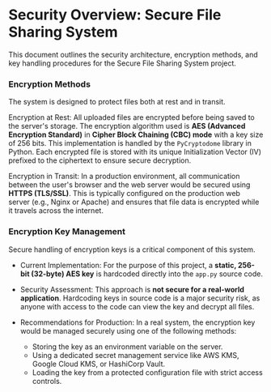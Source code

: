 # Security Overview: Secure File Sharing System

This document outlines the security architecture, encryption methods, and key handling procedures for the Secure File Sharing System project.

### Encryption Methods

The system is designed to protect files both at rest and in transit.

Encryption at Rest: All uploaded files are encrypted before being saved to the server's storage. The encryption algorithm used is **AES (Advanced Encryption Standard)** in **Cipher Block Chaining (CBC) mode** with a key size of 256 bits. This implementation is handled by the `PyCryptodome` library in Python. Each encrypted file is stored with its unique Initialization Vector (IV) prefixed to the ciphertext to ensure secure decryption.

Encryption in Transit: In a production environment, all communication between the user's browser and the web server would be secured using **HTTPS (TLS/SSL)**. This is typically configured on the production web server (e.g., Nginx or Apache) and ensures that file data is encrypted while it travels across the internet.

### Encryption Key Management

Secure handling of encryption keys is a critical component of this system.

* Current Implementation: For the purpose of this project, a **static, 256-bit (32-byte) AES key** is hardcoded directly into the `app.py` source code.

* Security Assessment: This approach is **not secure for a real-world application**. Hardcoding keys in source code is a major security risk, as anyone with access to the code can view the key and decrypt all files.

* Recommendations for Production: In a real system, the encryption key would be managed securely using one of the following methods:
    * Storing the key as an environment variable on the server.
    * Using a dedicated secret management service like AWS KMS, Google Cloud KMS, or HashiCorp Vault.
    * Loading the key from a protected configuration file with strict access controls.
